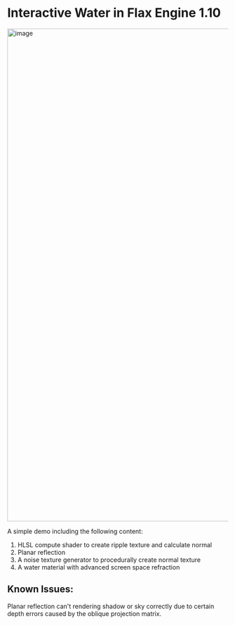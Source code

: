 # Interactive Water in Flax Engine 1.10
<img width="1809" height="1124" alt="image" src="https://github.com/user-attachments/assets/da6c2c58-7be2-42fe-badf-cd8287da68c1" />

A simple demo including the following content:
1. HLSL compute shader to create ripple texture and calculate normal
2. Planar reflection
3. A noise texture generator to procedurally create normal texture
4. A water material with advanced screen space refraction

## Known Issues:
  Planar reflection can't rendering shadow or sky correctly due to certain depth errors caused by the oblique projection matrix.
